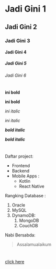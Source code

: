 # Jadi Gini 1
## Jadi Gini 2
### Jadi Gini 3
#### Jadi Gini 4
##### Jadi Gini 5
###### Jadi Gini 6

#

__ini bold__

**ini bold**

_ini italic_

*ini italic*

*__bold italic__*

**_bold italic_**

#

Daftar project:
- Frontend
- Backend
- Mobile Apps :
    - Kotlin
    - React Native

Rangking Database :

1. Oracle
2. MySQL
2. DynamoDB:
    1. MongoDB
    1. CouchDB

Nabi Bersabda:
> Assalamualaikum
#
[click here](tokopedia.com)

